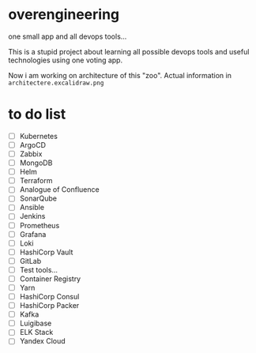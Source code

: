 # overengineering
one small app and all devops tools...

This is a stupid project about learning all possible devops tools and useful technologies using one voting app.

Now i am working on architecture of this "zoo". Actual information in `architectere.excalidraw.png`

# to do list
- [ ] Kubernetes
- [ ] ArgoCD
- [ ] Zabbix
- [ ] MongoDB
- [ ] Helm
- [ ] Terraform
- [ ] Analogue of Confluence
- [ ] SonarQube
- [ ] Ansible
- [ ] Jenkins
- [ ] Prometheus
- [ ] Grafana
- [ ] Loki
- [ ] HashiCorp Vault
- [ ] GitLab
- [ ] Test tools...
- [ ] Container Registry
- [ ] Yarn
- [ ] HashiCorp Consul
- [ ] HashiCorp Packer
- [ ] Kafka
- [ ] Luigibase
- [ ] ELK Stack
- [ ] Yandex Cloud